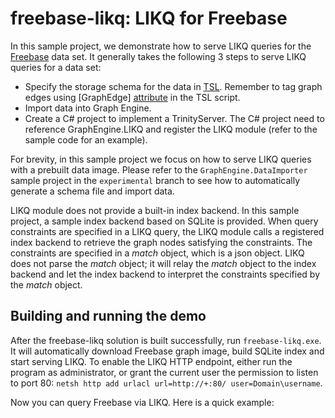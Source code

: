 # freebase-likq: LIKQ for Freebase

In this sample project, we demonstrate how to serve LIKQ queries for
the [Freebase](https://en.wikipedia.org/wiki/Freebase) data set.  It
generally takes the following 3 steps to serve LIKQ queries for a data
set:

- Specify the storage schema for the data in [TSL](https://www.graphengine.io/docs/manual/TSL/index.html). Remember to tag graph edges using [GraphEdge] [attribute](https://www.graphengine.io/docs/manual/TSL/tsl-basics.html#attributes) in the TSL script.
- Import data into Graph Engine.
- Create a C# project to implement a TrinityServer. The C# project need to reference GraphEngine.LIKQ and register the LIKQ module (refer to the sample code for an example).

For brevity, in this sample project we focus on how to serve LIKQ
queries with a prebuilt data image.  Please refer to the
`GraphEngine.DataImporter` sample project in the `experimental` branch
to see how to automatically generate a schema file and import data.

LIKQ module does not provide a built-in index backend. In this sample
project, a sample index backend based on SQLite is provided.  When
query constraints are specified in a LIKQ query, the LIKQ module calls
a registered index backend to retrieve the graph nodes satisfying the
constraints.  The constraints are specified in a _match_ object, which
is a json object. LIKQ does not parse the _match_ object; it will
relay the _match_ object to the index backend and let the index
backend to interpret the constraints specified by the _match_ object.

## Building and running the demo

After the freebase-likq solution is built successfully, run
`freebase-likq.exe`. It will automatically download Freebase graph
image, build SQLite index and start serving LIKQ.  To enable the LIKQ
HTTP endpoint, either run the program as administrator, or grant the
current user the permission to listen to port 80: `netsh http add
urlacl url=http://+:80/ user=Domain\username`.

Now you can query Freebase via LIKQ. Here is a quick example:


